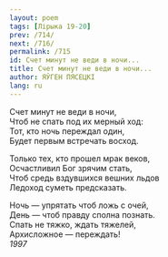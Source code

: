 ```yaml
---
layout: poem
tags: [Лірыка 19-20]
prev: /714/
next: /716/
permalink: /715
id: Счет минут не веди в ночи...
title: Счет минут не веди в ночи...
author: ЯЎГЕН ПЯСЕЦКІ
lang: ru
---
```



Счет минут не веди в ночи,  
Чтоб не спать под их мерный ход:  
Тот, кто ночь переждал один,  
Будет первым встречать восход.  

Только тех, кто прошел мрак веков,  
Осчастливил Бог зрячим стать,  
Чтоб средь вздувшихся вешних льдов  
Ледоход суметь предсказать.  

Ночь — упрятать чтоб ложь с очей,  
День — чтоб правду сполна познать.  
Спать не тяжко, ждать тяжелей,  
Архисложное — переждать!  
*1997*  
